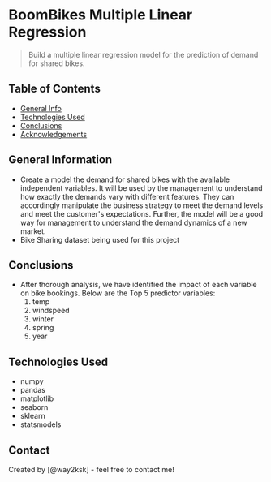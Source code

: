 # BoomBikes Multiple Linear Regression
>  Build a multiple linear regression model for the prediction of demand for shared bikes.


## Table of Contents
* [General Info](#general-information)
* [Technologies Used](#technologies-used)
* [Conclusions](#conclusions)
* [Acknowledgements](#acknowledgements)

<!-- You can include any other section that is pertinent to your problem -->

## General Information
- Create a model the demand for shared bikes with the available independent variables. It will be used by the management to understand how exactly the demands vary with different features. They can accordingly manipulate the business strategy to meet the demand levels and meet the customer's expectations. Further, the model will be a good way for management to understand the demand dynamics of a new market. 
- Bike Sharing dataset being used for this project

<!-- You don't have to answer all the questions - just the ones relevant to your project. -->

## Conclusions
- After thorough analysis, we have identified the impact of each variable on bike bookings. Below are the Top 5 predictor variables: 
    1. temp
    2. windspeed
    3. winter
    4. spring
    5. year

<!-- You don't have to answer all the questions - just the ones relevant to your project. -->


## Technologies Used
- numpy
- pandas
- matplotlib
- seaborn
- sklearn
- statsmodels



## Contact
Created by [@way2ksk] - feel free to contact me!


<!-- Optional -->
<!-- ## License -->
<!-- This project is open source and available under the [... License](). -->

<!-- You don't have to include all sections - just the one's relevant to your project -->
